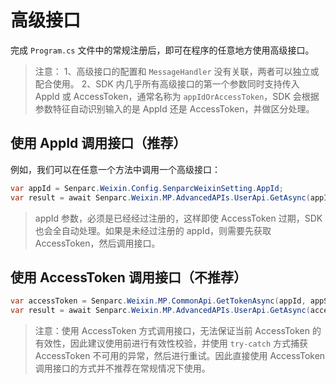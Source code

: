 # 高级接口

完成 `Program.cs` 文件中的常规注册后，即可在程序的任意地方使用高级接口。

> 注意：
> 1、高级接口的配置和 `MessageHandler` 没有关联，两者可以独立或配合使用。
> 2、SDK 内几乎所有高级接口的第一个参数同时支持传入 AppId 或 AccessToken，通常名称为 `appIdOrAccessToken`，SDK 会根据参数特征自动识别输入的是 AppId 还是 AccessToken，并做区分处理。

## 使用 AppId 调用接口（推荐）

例如，我们可以在任意一个方法中调用一个高级接口：

```cs
var appId = Senparc.Weixin.Config.SenparcWeixinSetting.AppId;
var result = await Senparc.Weixin.MP.AdvancedAPIs.UserApi.GetAsync(appId);//获取关注者 OpenId 信息
```

> appId 参数，必须是已经经过注册的，这样即使 AccessToken 过期，SDK 也会全自动处理。如果是未经过注册的 appId，则需要先获取 AccessToken，然后调用接口。

## 使用 AccessToken 调用接口（不推荐）

```cs
var accessToken = Senparc.Weixin.MP.CommonApi.GetTokenAsync(appId, appSecret);//获取 AccessToken
var result = await Senparc.Weixin.MP.AdvancedAPIs.UserApi.GetAsync(accessToken);//获取关注者 OpenId 信息
```

> 注意：使用 AccessToken 方式调用接口，无法保证当前 AccessToken 的有效性，因此建议使用前进行有效性校验，并使用 `try-catch` 方式捕获 AccessToken 不可用的异常，然后进行重试。因此直接使用 AccessToken 调用接口的方式并不推荐在常规情况下使用。
